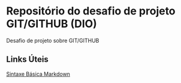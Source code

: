 # Repositório do desafio de projeto GIT/GITHUB (DIO) #
Desafio de projeto sobre GIT/GITHUB

## Links Úteis ## 
[Sintaxe Básica Markdown](https://www.markdownguide.org/basic-syntax/)
